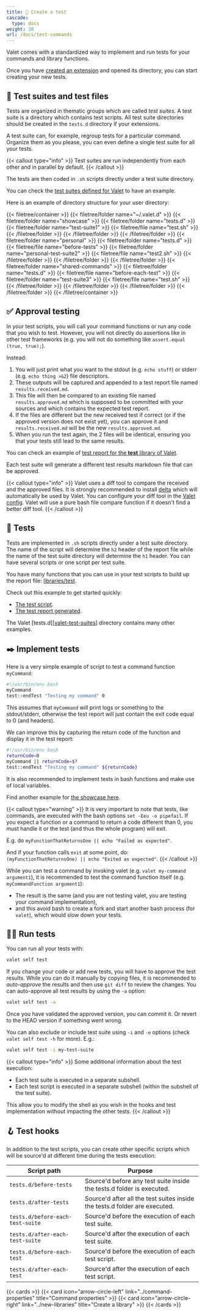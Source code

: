 ```yaml
---
title: 🧪 Create a test
cascade:
  type: docs
weight: 30
url: /docs/test-commands
---
```


Valet comes with a standardized way to implement and run tests for your commands and library functions.

Once you have [created an extension][newExtensionsLink] and opened its directory, you can start creating your new tests.

## 📂 Test suites and test files

Tests are organized in thematic groups which are called _test suites_. A test suite is a directory which contains test scripts. All test suite directories should be created in the `tests.d` directory if your extensions.

A test suite can, for example, regroup tests for a particular command. Organize them as you please, you can even define a single test suite for all your tests.

{{< callout type="info" >}}
Test suites are run independently from each other and in parallel by default.
{{< /callout >}}

The tests are then coded in `.sh` scripts directly under a test suite directory.

You can check the [test suites defined for Valet][valet-test-suites] to have an example.

Here is an example of directory structure for your user directory:

{{< filetree/container >}}
  {{< filetree/folder name="~/.valet.d" >}}
    {{< filetree/folder name="showcase" >}}
      {{< filetree/folder name="tests.d" >}}
        {{< filetree/folder name="test-suite1" >}}
          {{< filetree/file name="test.sh" >}}
        {{< /filetree/folder >}}
      {{< /filetree/folder >}}
    {{< /filetree/folder >}}
    {{< filetree/folder name="personal" >}}
      {{< filetree/folder name="tests.d" >}}
        {{< filetree/file name="before-tests" >}}
        {{< filetree/folder name="personal-test-suite2" >}}
          {{< filetree/file name="test2.sh" >}}
        {{< /filetree/folder >}}
      {{< /filetree/folder >}}
    {{< /filetree/folder >}}
    {{< filetree/folder name="shared-commands" >}}
      {{< filetree/folder name="tests.d" >}}
        {{< filetree/file name="before-each-test" >}}
        {{< filetree/folder name="test-suite3" >}}
          {{< filetree/file name="test.sh" >}}
        {{< /filetree/folder >}}
      {{< /filetree/folder >}}
    {{< /filetree/folder >}}
  {{< /filetree/folder >}}
{{< /filetree/container >}}

## ✅ Approval testing

In your test scripts, you will call your command functions or run any code that you wish to test. However, you will not directly do assertions like in other test frameworks (e.g. you will not do something like `assert.equal (true, true);`).

Instead:

1. You will just print what you want to the stdout (e.g. `echo stuff`) or stderr (e.g. `echo thing >&2`) file descriptors.
2. These outputs will be captured and appended to a test report file named `results.received.md`.
3. This file will then be compared to an existing file named `results.approved.md` which is supposed to be committed with your sources and which contains the expected test report.
4. If the files are different but the new received test if correct (or if the approved version does not exist yet), you can approve it and `results.received.md` will be the new `results.approved.md`.
5. When you run the test again, the 2 files will be identical, ensuring you that your tests still lead to the same results.

You can check an example of [test report for the **test** library of Valet][valet-test-lib-report].

Each test suite will generate a different test results markdown file that can be approved.

{{< callout type="info" >}}
Valet uses a diff tool to compare the received and the approved files. It is strongly recommended to install [delta](https://github.com/dandavison/delta) which will automatically be used by Valet. You can configure your diff tool in the [Valet config](../configuration/). Valet will use a pure bash file compare function if it doesn't find a better diff tool.
{{< /callout >}}

## 🧪 Tests

Tests are implemented in `.sh` scripts directly under a test suite directory. The name of the script will determine the `h2` header of the report file while the name of the test suite directory will determine the `h1` header. You can have several scripts or one script per test suite.

You have many functions that you can use in your test scripts to build up the report file: [libraries/test][libraries-tests].

Check out this example to get started quickly:

- [The test script][valet-test-lib-tests].
- [The test report generated][valet-test-lib-report].

The Valet [tests.d][[valet-test-suites]] directory contains many other examples.

## ✒️ Implement tests

Here is a very simple example of script to test a command function `myCommand`:

```bash {linenos=table,linenostart=1,filename="test.sh"}
#!/usr/bin/env bash
myCommand
test::endTest "Testing my command" 0
```

This assumes that `myCommand` will print logs or something to the stdout/stderr, otherwise the test report will just contain the exit code equal to 0 (and headers).

We can improve this by capturing the return code of the function and display it in the test report:

```bash {linenos=table,linenostart=1,filename="test.sh"}
#!/usr/bin/env bash
returnCode=0
myCommand || returnCode=$?
test::endTest "Testing my command" ${returnCode}
```

It is also recommended to implement tests in bash functions and make use of local variables.

Find another example for [the showcase here][showcase-tests].

{{< callout type="warning" >}}
It is very important to note that tests, like commands, are executed with the bash options `set -Eeu -o pipefail`. If you expect a function or a command to return a code different than 0, you must handle it or the test (and thus the whole program) will exit.

E.g. do `myFunctionThatReturnsOne || echo "Failed as expected"`.

And if your function calls `exit` at some point, do: `(myFunctionThatReturnsOne) || echo "Exited as expected"`.
{{< /callout >}}

While you can test a command by invoking valet (e.g. `valet my-command argument1`), it is recommended to test the command function itself (e.g. `myCommandFunction argument1`):

- The result is the same (and you are not testing valet, you are testing your command implementation),
- and this avoid bash to create a fork and start another bash process (for `valet`), which would slow down your tests.

## 🏃‍♂️ Run tests

You can run all your tests with:

```bash
valet self test
```

If you change your code or add new tests, you will have to approve the test results. While you can do it manually by copying files, it is recommended to _auto-approve_ the results and then use `git diff` to review the changes. You can auto-approve all test results by using the `-a` option:

```bash
valet self test -a
```

Once you have validated the approved version, you can commit it. Or revert to the HEAD version if something went wrong.

You can also exclude or include test suite using `-i` and `-e` options (check `valet self test -h` for more). E.g.:

```bash
valet self test -i my-test-suite
```

{{< callout type="info" >}}
Some additional information about the test execution:

- Each test suite is executed in a separate subshell.
- Each test script is executed in a separate subshell (within the subshell of the test suite).

This allow you to modify the shell as you wish in the hooks and test implementation without impacting the other tests.
{{< /callout >}}

## 🪝 Test hooks

In addition to the test scripts, you can create other specific scripts which will be source'd at different time during the tests execution:

| Script path | Purpose |
|-------------|---------|
| `tests.d/before-tests` | Source'd before any test suite inside the tests.d folder is executed. |
| `tests.d/after-tests` | Source'd after all the test suites inside the tests.d folder are executed. |
| `tests.d/before-each-test-suite` | Source'd before the execution of each test suite. |
| `tests.d/after-each-test-suite` | Source'd after the execution of each test suite. |
| `tests.d/before-each-test` | Source'd before the execution of each test script. |
| `tests.d/after-each-test` | Source'd after the execution of each test script. |

{{< cards >}}
  {{< card icon="arrow-circle-left" link="../command-properties" title="Command properties" >}}
  {{< card icon="arrow-circle-right" link="../new-libraries" title="Create a library" >}}
{{< /cards >}}

[valet-test-suites]: https://github.com/jcaillon/valet/tree/latest/tests.d
[valet-test-lib-report]: https://github.com/jcaillon/valet/blob/latest/tests.d/lib-test/results.approved.md
[valet-test-lib-tests]: https://github.com/jcaillon/valet/blob/latest/tests.d/lib-test/00.tests.sh
[showcase-tests]: https://github.com/jcaillon/valet/blob/latest/examples.d/showcase/tests.d/001-showcase-test-suite/00.tests.sh
[libraries-tests]: ../libraries/test
[newExtensionsLink]: ../new-extensions
